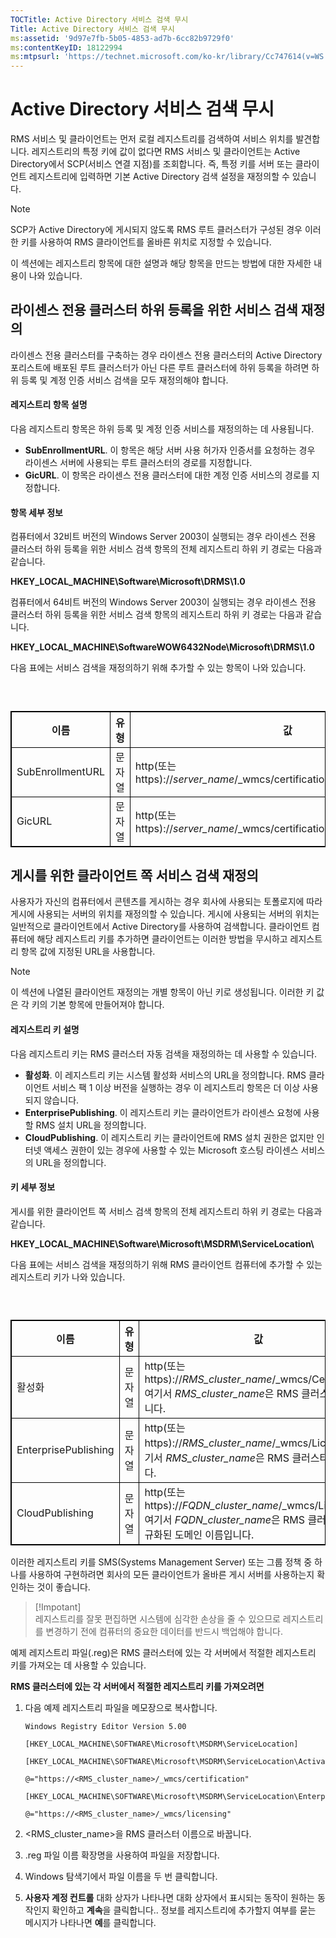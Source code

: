 ```yaml
---
TOCTitle: Active Directory 서비스 검색 무시
Title: Active Directory 서비스 검색 무시
ms:assetid: '9d97e7fb-5b05-4853-ad7b-6cc82b9729f0'
ms:contentKeyID: 18122994
ms:mtpsurl: 'https://technet.microsoft.com/ko-kr/library/Cc747614(v=WS.10)'
---
```


Active Directory 서비스 검색 무시
=================================

RMS 서비스 및 클라이언트는 먼저 로컬 레지스트리를 검색하여 서비스 위치를 발견합니다. 레지스트리의 특정 키에 값이 없다면 RMS 서비스 및 클라이언트는 Active Directory에서 SCP(서비스 연결 지점)를 조회합니다. 즉, 특정 키를 서버 또는 클라이언트 레지스트리에 입력하면 기본 Active Directory 검색 설정을 재정의할 수 있습니다.

> [!Note]  
> SCP가 Active Directory에 게시되지 않도록 RMS 루트 클러스터가 구성된 경우 이러한 키를 사용하여 RMS 클라이언트를 올바른 위치로 지정할 수 있습니다. 

이 섹션에는 레지스트리 항목에 대한 설명과 해당 항목을 만드는 방법에 대한 자세한 내용이 나와 있습니다.

라이센스 전용 클러스터 하위 등록을 위한 서비스 검색 재정의
----------------------------------------------------------

라이센스 전용 클러스터를 구축하는 경우 라이센스 전용 클러스터의 Active Directory 포리스트에 배포된 루트 클러스터가 아닌 다른 루트 클러스터에 하위 등록을 하려면 하위 등록 및 계정 인증 서비스 검색을 모두 재정의해야 합니다.

#### 레지스트리 항목 설명

다음 레지스트리 항목은 하위 등록 및 계정 인증 서비스를 재정의하는 데 사용됩니다.

-   **SubEnrollmentURL**. 이 항목은 해당 서버 사용 허가자 인증서를 요청하는 경우 라이센스 서버에 사용되는 루트 클러스터의 경로를 지정합니다.
-   **GicURL**. 이 항목은 라이센스 전용 클러스터에 대한 계정 인증 서비스의 경로를 지정합니다.

#### 항목 세부 정보

컴퓨터에서 32비트 버전의 Windows Server 2003이 실행되는 경우 라이센스 전용 클러스터 하위 등록을 위한 서비스 검색 항목의 전체 레지스트리 하위 키 경로는 다음과 같습니다.

**HKEY\_LOCAL\_MACHINE\\Software\\Microsoft\\DRMS\\1.0**

컴퓨터에서 64비트 버전의 Windows Server 2003이 실행되는 경우 라이센스 전용 클러스터 하위 등록을 위한 서비스 검색 항목의 레지스트리 하위 키 경로는 다음과 같습니다.

**HKEY\_LOCAL\_MACHINE\\SoftwareWOW6432Node\\Microsoft\\DRMS\\1.0**

다음 표에는 서비스 검색을 재정의하기 위해 추가할 수 있는 항목이 나와 있습니다.

###  

 
<table style="border:1px solid black;">
<colgroup>
<col width="33%" />
<col width="33%" />
<col width="33%" />
</colgroup>
<thead>
<tr class="header">
<th style="border:1px solid black;" >이름</th>
<th style="border:1px solid black;" >유형</th>
<th style="border:1px solid black;" >값</th>
</tr>
</thead>
<tbody>
<tr class="odd">
<td style="border:1px solid black;">SubEnrollmentURL</td>
<td style="border:1px solid black;">문자열</td>
<td style="border:1px solid black;">http(또는 https)://<em>server_name</em>/_wmcs/certification/subenrollservice.asmx</td>
</tr>
<tr class="even">
<td style="border:1px solid black;">GicURL</td>
<td style="border:1px solid black;">문자열</td>
<td style="border:1px solid black;">http(또는 https)://<em>server_name</em>/_wmcs/certification/certification.asmx</td>
</tr>
</tbody>
</table>
  
게시를 위한 클라이언트 쪽 서비스 검색 재정의  
--------------------------------------------
  
사용자가 자신의 컴퓨터에서 콘텐츠를 게시하는 경우 회사에 사용되는 토폴로지에 따라 게시에 사용되는 서버의 위치를 재정의할 수 있습니다. 게시에 사용되는 서버의 위치는 일반적으로 클라이언트에서 Active Directory를 사용하여 검색합니다. 클라이언트 컴퓨터에 해당 레지스트리 키를 추가하면 클라이언트는 이러한 방법을 무시하고 레지스트리 항목 값에 지정된 URL을 사용합니다.
  
> [!Note]  
> 이 섹션에 나열된 클라이언트 재정의는 개별 항목이 아닌 키로 생성됩니다. 이러한 키 값은 각 키의 기본 항목에 만들어져야 합니다. 
  
#### 레지스트리 키 설명
  
다음 레지스트리 키는 RMS 클러스터 자동 검색을 재정의하는 데 사용할 수 있습니다.
  
-   **활성화**. 이 레지스트리 키는 시스템 활성화 서비스의 URL을 정의합니다. RMS 클라이언트 서비스 팩 1 이상 버전을 실행하는 경우 이 레지스트리 항목은 더 이상 사용되지 않습니다.  
-   **EnterprisePublishing**. 이 레지스트리 키는 클라이언트가 라이센스 요청에 사용할 RMS 설치 URL을 정의합니다.  
-   **CloudPublishing**. 이 레지스트리 키는 클라이언트에 RMS 설치 권한은 없지만 인터넷 액세스 권한이 있는 경우에 사용할 수 있는 Microsoft 호스팅 라이센스 서비스의 URL을 정의합니다.
  
#### 키 세부 정보
  
게시를 위한 클라이언트 쪽 서비스 검색 항목의 전체 레지스트리 하위 키 경로는 다음과 같습니다.
  
**HKEY\_LOCAL\_MACHINE\\Software\\Microsoft\\MSDRM\\ServiceLocation\\**
  
다음 표에는 서비스 검색을 재정의하기 위해 RMS 클라이언트 컴퓨터에 추가할 수 있는 레지스트리 키가 나와 있습니다.
  
###  

 
<table style="border:1px solid black;">
<colgroup>
<col width="33%" />
<col width="33%" />
<col width="33%" />
</colgroup>
<thead>
<tr class="header">
<th style="border:1px solid black;" >이름</th>
<th style="border:1px solid black;" >유형</th>
<th style="border:1px solid black;" >값</th>
</tr>
</thead>
<tbody>
<tr class="odd">
<td style="border:1px solid black;">활성화</td>
<td style="border:1px solid black;">문자열</td>
<td style="border:1px solid black;">http(또는 https)://<em>RMS_cluster_name</em>/_wmcs/Certification. 여기서 <em>RMS_cluster_name</em>은 RMS 클러스터 이름입니다.</td>
</tr>
<tr class="even">
<td style="border:1px solid black;">EnterprisePublishing</td>
<td style="border:1px solid black;">문자열</td>
<td style="border:1px solid black;">http(또는 https)://<em>RMS_cluster_name</em>/_wmcs/Licensing. 여기서 <em>RMS_cluster_name</em>은 RMS 클러스터 이름입니다.</td>
</tr>
<tr class="odd">
<td style="border:1px solid black;">CloudPublishing</td>
<td style="border:1px solid black;">문자열</td>
<td style="border:1px solid black;">http(또는 https)://<em>FQDN_cluster_name</em>/_wmcs/Licensing. 여기서 <em>FQDN_cluster_name</em>은 RMS 클러스터의 정규화된 도메인 이름입니다.</td>
</tr>
</tbody>
</table>
  
이러한 레지스트리 키를 SMS(Systems Management Server) 또는 그룹 정책 중 하나를 사용하여 구현하려면 회사의 모든 클라이언트가 올바른 게시 서버를 사용하는지 확인하는 것이 좋습니다.
  
> [!Impotant]  
> 레지스트리를 잘못 편집하면 시스템에 심각한 손상을 줄 수 있으므로 레지스트리를 변경하기 전에 컴퓨터의 중요한 데이터를 반드시 백업해야 합니다. 
  
예제 레지스트리 파일(.reg)은 RMS 클러스터에 있는 각 서버에서 적절한 레지스트리 키를 가져오는 데 사용할 수 있습니다.
  
**RMS 클러스터에 있는 각 서버에서 적절한 레지스트리 키를 가져오려면**  
1.  다음 예제 레지스트리 파일을 메모장으로 복사합니다.
  
    ```
    Windows Registry Editor Version 5.00
  
    [HKEY_LOCAL_MACHINE\SOFTWARE\Microsoft\MSDRM\ServiceLocation]
  
    [HKEY_LOCAL_MACHINE\SOFTWARE\Microsoft\MSDRM\ServiceLocation\Activation]
  
    @="https://<RMS_cluster_name>/_wmcs/certification"
  
    [HKEY_LOCAL_MACHINE\SOFTWARE\Microsoft\MSDRM\ServiceLocation\EnterprisePublishing]
  
    @="https://<RMS_cluster_name>/_wmcs/licensing"
    ```
  
2.  &lt;RMS\_cluster\_name&gt;을 RMS 클러스터 이름으로 바꿉니다.
  
3.  .reg 파일 이름 확장명을 사용하여 파일을 저장합니다.
  
4.  Windows 탐색기에서 파일 이름을 두 번 클릭합니다.
  
5.  **사용자 계정 컨트롤** 대화 상자가 나타나면 대화 상자에서 표시되는 동작이 원하는 동작인지 확인하고 **계속**을 클릭합니다.. 정보를 레지스트리에 추가할지 여부를 묻는 메시지가 나타나면 **예**를 클릭합니다.
